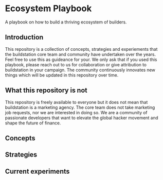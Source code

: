 # Ecosystem Playbook
A playbook on how to build a thriving ecosystem of builders.

## Introduction
This repository is a collection of concepts, strategies and experiements that the buildstation core team and community have undertaken over the years. Feel free to use this as guideance for your. We only ask that if you used this playbook, please reach out to us for collaboration or give attribution to buildstation in your campaign. The community continuously innovates new things which will be updated in this repository over time.

## What this repository is not
This repository is freely available to everyone but it does not mean that buildstation is a marketing agency. The core team does not take marketing job requests, nor we are interested in doing so. We are a community of passionate developers that want to elevate the global hacker movement and shape the future of finance.

## Concepts


## Strategies


## Current experiments
